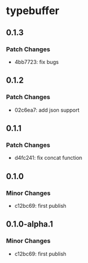 # typebuffer

## 0.1.3

### Patch Changes

- 4bb7723: fix bugs

## 0.1.2

### Patch Changes

- 02c6ea7: add json support

## 0.1.1

### Patch Changes

- d4fc241: fix concat function

## 0.1.0

### Minor Changes

- c12bc69: first publish

## 0.1.0-alpha.1

### Minor Changes

- c12bc69: first publish
